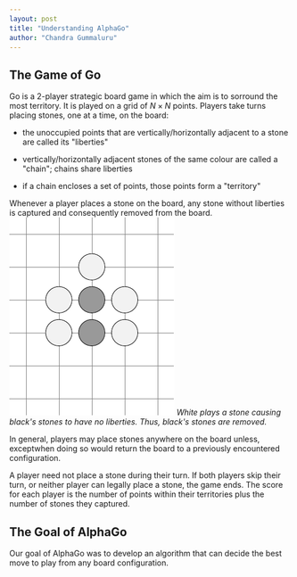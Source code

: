 ```yaml
---
layout: post
title: "Understanding AlphaGo"
author: "Chandra Gummaluru"
---
```


## The Game of Go
Go is a 2-player strategic board game in which the aim is to sorround the most territory. It is played on a grid of $N \times N$ points. Players take turns placing stones, one at a time, on the board:

- the unoccupied points that are vertically/horizontally adjacent to a stone are called its "liberties"

- vertically/horizontally adjacent stones of the same colour are called a "chain"; chains share liberties 

- if a chain encloses a set of points, those points form a "territory"

Whenever a player places a stone on the board, any stone without liberties is captured and consequently removed from the board.
![](https://github.com/chandra-gummaluru/chandra-gummaluru.github.io/raw/master/media/go/gif_stone_capture.gif)
*White plays a stone causing black's stones to have no liberties. Thus, black's stones are removed.*

In general, players may place stones anywhere on the board unless, exceptwhen doing so would return the board to a previously encountered configuration.

A player need not place a stone during their turn. If both players skip their turn, or neither player can legally place a stone, the game ends. The score for each player is the number of points within their territories plus the number of stones they captured.

## The Goal of AlphaGo
Our goal of AlphaGo was to develop an algorithm that can decide the best move to play from any board configuration. 
